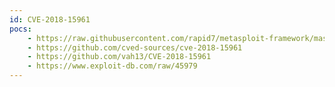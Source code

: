```yaml
---
id: CVE-2018-15961
pocs:
    - https://raw.githubusercontent.com/rapid7/metasploit-framework/master/modules/exploits/multi/http/coldfusion_ckeditor_file_upload.rb
    - https://github.com/cved-sources/cve-2018-15961
    - https://github.com/vah13/CVE-2018-15961
    - https://www.exploit-db.com/raw/45979
---
```

